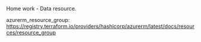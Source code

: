Home work - Data resource.

azurerm_resource_group: https://registry.terraform.io/providers/hashicorp/azurerm/latest/docs/resources/resource_group

